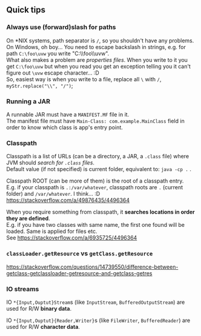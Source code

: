 
## Quick tips

### Always use (forward)slash for paths

On *NIX systems, path separator is `/`, so you shouldn't have any problems.  
On Windows, oh boy... You need to escape backslash in strings, e.g. for path `C:\foo\uvw` you write "C:\\\\foo\\\\uvw".  
What also makes a problem are *properties files*. When you write to it you get `C:\foo\uvw` but when you read you get an exception telling you it can't figure out `\uvw` escape character... :D  
So, easiest way is when you write to a file, replace all `\` with `/`, `myStr.replace("\\", "/")`;

### Running a JAR

A runnable JAR must have a `MANIFEST.MF` file in it.  
The manifest file must have `Main-Class: com.example.MainClass` field in order to know which class is app's entry point.

### Classpath
Classpath is a list of URLs (can be a directory, a JAR, a `.class` file) where JVM should *search for `.class` files*.  
Default value (if not specified) is current folder, equivalent to: `java -cp .` .

Classpath ROOT (can be more of them) is the root of a classpath entry.  
E.g. if your classpath is `.:/var/whatever`, classpath roots are `.` (current folder) and `/var/whatever`. I think... :D
https://stackoverflow.com/a/49876435/4496364

When you require something from classpath, it **searches locations in order they are defined**.  
E.g. if you have two classes with same name, the first one found will be loaded. Same is applied for files etc.  
See https://stackoverflow.com/a/6935725/4496364


### `classLoader.getResource` vs `getClass.getResource`

https://stackoverflow.com/questions/14739550/difference-between-getclass-getclassloader-getresource-and-getclass-getres


### IO streams

IO `*{Input,Ouptut}Stream`s (like `InputStream`, `BufferedOutputStream`) are used for R/W **binary data**.

IO `*{Input,Ouptut}{Reader,Writer}`s (like `FileWriter`, `BufferedReader`) are used for R/W **character data**.

